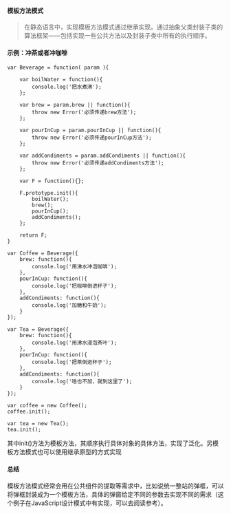 #### 模板方法模式

> 在静态语言中，实现模板方法模式通过继承实现。通过抽象父类封装子类的算法框架——包括实现一些公共方法以及封装子类中所有的执行顺序。


#### 示例：冲茶或者冲咖啡

```
var Beverage = function( param ){
    
    var boilWater = function(){
        console.log('把水煮沸');
    };
    
    var brew = param.brew || function(){
        throw new Error('必须传递brew方法');
    };
    
    var pourInCup = param.pourInCup || function(){
        throw new Error('必须传递pourInCup方法');
    };
    
    var addCondiments = param.addCondiments || function(){
        throw new Error('必须传递addCondiments方法');
    };
    
    var F = function(){};
    
    F.prototype.init(){
        boilWater();
        brew();
        pourInCup();
        addCondiments();
    };
    
    return F;
}

var Coffee = Beverage({
    brew: function(){
        console.log('用沸水冲泡咖啡');
    },
    pourInCup: function(){
        console.log('把咖啡倒进杯子');
    },
    addCondiments: function(){
        console.log('加糖和牛奶');
    }
});

var Tea = Beverage({
    brew: function(){
        console.log('用沸水浸泡茶叶');
    },
    pourInCup: function(){
        console.log('把茶倒进杯子');
    },
    addCondiments: function(){
        console.log('啥也不加，就到这里了');
    }
});

var coffee = new Coffee();
coffee.init();

var tea = new Tea();
tea.init();
```

其中init()方法为模板方法，其顺序执行具体对象的具体方法，实现了泛化。另模板方法模式也可以使用继承原型的方式实现

#### 总结

模板方法模式经常会用在公共组件的提取等需求中，比如说统一整站的弹框，可以将弹框封装成为一个模板方法，具体的弹窗给定不同的参数去实现不同的需求（这个例子在JavaScript设计模式中有实现，可以去阅读参考）。

